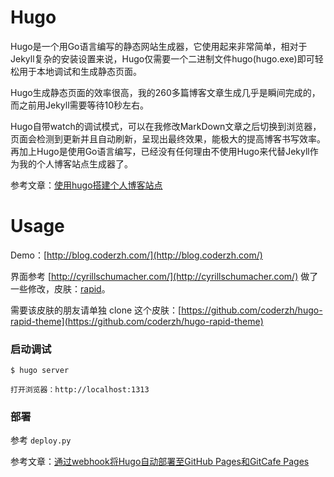# Hugo

Hugo是一个用Go语言编写的静态网站生成器，它使用起来非常简单，相对于Jekyll复杂的安装设置来说，Hugo仅需要一个二进制文件hugo(hugo.exe)即可轻松用于本地调试和生成静态页面。

Hugo生成静态页面的效率很高，我的260多篇博客文章生成几乎是瞬间完成的，而之前用Jekyll需要等待10秒左右。

Hugo自带watch的调试模式，可以在我修改MarkDown文章之后切换到浏览器，页面会检测到更新并且自动刷新，呈现出最终效果，能极大的提高博客书写效率。再加上Hugo是使用Go语言编写，已经没有任何理由不使用Hugo来代替Jekyll作为我的个人博客站点生成器了。

参考文章：[使用hugo搭建个人博客站点](http://blog.coderzh.com/2015/08/29/hugo/)

# Usage

Demo：[http://blog.coderzh.com/](http://blog.coderzh.com/)

界面参考 [http://cyrillschumacher.com/](http://cyrillschumacher.com/) 做了一些修改，皮肤：[rapid](https://github.com/coderzh/hugo-rapid-theme)。 

需要该皮肤的朋友请单独 clone 这个皮肤：[https://github.com/coderzh/hugo-rapid-theme](https://github.com/coderzh/hugo-rapid-theme)

### 启动调试

```
$ hugo server

打开浏览器：http://localhost:1313
```

### 部署

参考 `deploy.py`

参考文章：[通过webhook将Hugo自动部署至GitHub Pages和GitCafe Pages](http://blog.coderzh.com/2015/09/13/use-webhook-automated-deploy-hugo/)